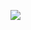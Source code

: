 <a href="https://www.juncture-digital.org"><img src="https://juncture-digital.github.io/juncture/static/images/ve-button.png"></a>

<param ve-config 
       title="Jasmine"
       source-image="https://upload.wikimedia.org/wikipedia/commons/3/38/Chinese_jasmine_in_spring_bloom.JPG"
       banner="https://upload.wikimedia.org/wikipedia/commons/3/38/Chinese_jasmine_in_spring_bloom.JPG" 
       height=100
       author="Tori and Adrianna"
       layout="vertical">
